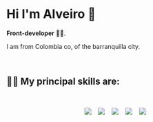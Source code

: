 <h1> Hi I'm Alveiro 👋</h1>

**Front-developer** 👨‍💻.

I am from Colombia co, of the barranquilla city.


<br>

<h2> 🧙‍♂️ My principal skills are:</h2>
<br>

<p align='center'>
    <a href="https://www.w3schools.com/html/"><img  src="https://img.shields.io/badge/HTML5-E34F26?style=for-the-badge&logo=html5&logoColor=white"/></a>&nbsp;&nbsp;&nbsp;
    <a href="https://developer.mozilla.org/es/docs/Web/JavaScript"><img  src="https://img.shields.io/badge/JavaScript-F7DF1E?style=for-the-badge&logo=javascript&logoColor=black"/></a>&nbsp;&nbsp;&nbsp;
    <a href="https://www.w3schools.com/css/"><img  src="https://img.shields.io/badge/CSS3-1572B6?style=for-the-badge&logo=css3&logoColor=white"/></a>&nbsp;&nbsp;&nbsp;
    <a href="https://sass-lang.com/"><img  src="https://img.shields.io/badge/Sass-CC6699?style=for-the-badge&logo=sass&logoColor=white"/></a>&nbsp;&nbsp;&nbsp;
    <a href="https://es.reactjs.org/"><img  src="https://img.shields.io/badge/React-20232A?style=for-the-badge&logo=react&logoColor=61DAFB"/></a>

</p>

